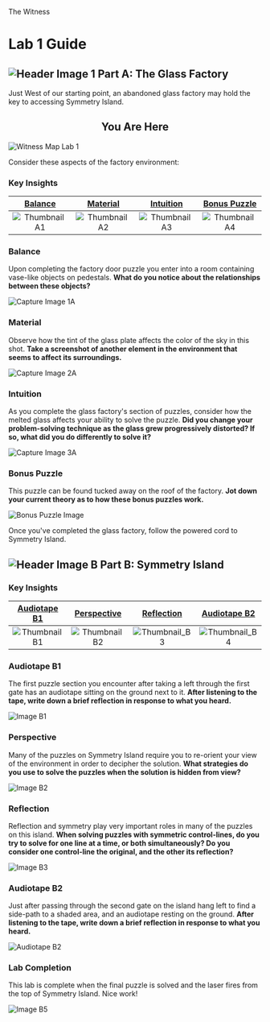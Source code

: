<link href="../style.css" rel="stylesheet"></link>

The Witness

Lab 1 Guide
====================
![Header Image 1](captures/header_A.jpg#header)
Part A: The Glass Factory
---------------------

Just West of our starting point, an abandoned glass factory may hold the key to accessing Symmetry Island.  

## <center>You Are Here</center>

![Witness Map Lab 1](captures/Witness_Map_Lab1.jpg#capture)

Consider these aspects of the factory environment:

### Key Insights
| [Balance](#balance) | [Material](#material) | [Intuition](#intuition) | [Bonus Puzzle](#bonus-puzzle)
|:-:|:-:|:-:|:-:|
|![Thumbnail A1](captures/capture_A1.jpg#thumbnail)| ![Thumbnail A2](captures/capture_A2.jpg#thumbnail)| ![Thumbnail A3](captures/capture_A3.jpg#thumbnail)|![Thumbnail A4](captures/capture_A4.jpg#thumbnail)|

### Balance
Upon completing the factory door puzzle you enter into a room containing vase-like objects on pedestals. **What do you notice about the relationships between these objects?**  

![Capture Image 1A](captures/capture_A1.jpg#capture)

### Material
Observe how the tint of the glass plate affects the color of the sky in this shot. **Take a screenshot of another element in the environment that seems to affect its surroundings.**

![Capture Image 2A](captures/capture_A2.jpg#capture)

### Intuition
As you complete the glass factory's section of puzzles, consider how the melted glass affects your ability to solve the puzzle. **Did you change your problem-solving technique as the glass grew progressively distorted? If so, what did you do differently to solve it?**  

![Capture Image 3A](captures/capture_A3.jpg#capture)

### Bonus Puzzle
This puzzle can be found tucked away on the roof of the factory. **Jot down your current theory as to how these bonus puzzles work.**

![Bonus Puzzle Image](captures/capture_A4.jpg#capture)

Once you've completed the glass factory, follow the powered cord to Symmetry Island.

![Header Image B](captures/header_B.jpg#header)
Part B: Symmetry Island
---------------------

### Key Insights
|[Audiotape B1](#audiotape-b1)|[Perspective](#perspective)|[Reflection](#reflection)|[Audiotape B2](#audiotape-b2)|
|:-:|:-:|:-:|:-:|
|![Thumbnail B1](captures/capture_B1.jpg#thumbnail)|![Thumbnail B2](captures/capture_B2.jpg#thumbnail)|![Thumbnail_B3](captures/capture_B3.jpg#thumbnail)|![Thumbnail_B4](captures/capture_B4.jpg#thumbnail)|

### Audiotape B1
The first puzzle section you encounter after taking a left through the first gate has an audiotape sitting on the ground next to it. **After listening to the tape, write down a brief reflection in response to what you heard.**

![Image B1](captures/capture_B1.jpg#capture)

### Perspective
Many of the puzzles on Symmetry Island require you to re-orient your view of the environment in order to decipher the solution. **What strategies do you use to solve the puzzles when the solution is hidden from view?**

![Image B2](captures/capture_B2.jpg#capture)

### Reflection
Reflection and symmetry play very important roles in many of the puzzles on this island. **When solving puzzles with symmetric control-lines, do you try to solve for one line at a time, or both simultaneously? Do you consider one control-line the original, and the other its reflection?**

![Image B3](captures/capture_B3.jpg#capture)

### Audiotape B2
Just after passing through the second gate on the island hang left to find a side-path to a shaded area, and an audiotape resting on the ground. **After listening to the tape, write down a brief reflection in response to what you heard.**

![Audiotape B2](captures/capture_B4.jpg#capture)

### Lab Completion
This lab is complete when the final puzzle is solved and the laser fires from the top of Symmetry Island. Nice work!

![Image B5](captures/capture_B5.jpg#capture)
